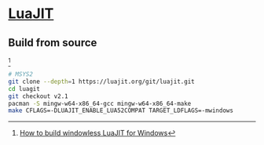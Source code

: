 # [LuaJIT](https://luajit.org)

## Build from source

[^1]

```sh
# MSYS2
git clone --depth=1 https://luajit.org/git/luajit.git
cd luagit
git checkout v2.1
pacman -S mingw-w64-x86_64-gcc mingw-w64-x86_64-make
make CFLAGS=-DLUAJIT_ENABLE_LUA52COMPAT TARGET_LDFLAGS=-mwindows
```

[^1]: [How to build windowless LuaJIT for Windows](https://gist.github.com/Egor-Skriptunoff/22bf55c1abe44d7825605e132e48c084)
